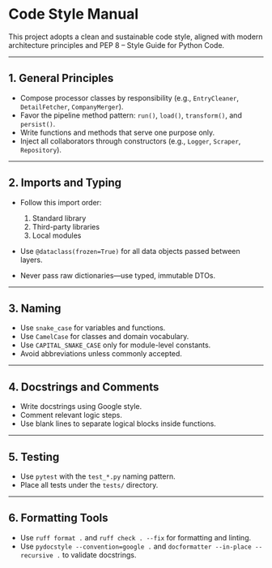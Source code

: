 # Code Style Manual

This project adopts a clean and sustainable code style, aligned with modern architecture principles and PEP 8 – Style Guide for Python Code.

---

## 1. General Principles

- Compose processor classes by responsibility (e.g., `EntryCleaner`, `DetailFetcher`, `CompanyMerger`).
- Favor the pipeline method pattern: `run()`, `load()`, `transform()`, and `persist()`.
- Write functions and methods that serve one purpose only.
- Inject all collaborators through constructors (e.g., `Logger`, `Scraper`, `Repository`).

---

## 2. Imports and Typing

- Follow this import order:
  1. Standard library
  2. Third-party libraries
  3. Local modules

- Use `@dataclass(frozen=True)` for all data objects passed between layers.
- Never pass raw dictionaries—use typed, immutable DTOs.

---

## 3. Naming

- Use `snake_case` for variables and functions.
- Use `CamelCase` for classes and domain vocabulary.
- Use `CAPITAL_SNAKE_CASE` only for module-level constants.
- Avoid abbreviations unless commonly accepted.

---

## 4. Docstrings and Comments

- Write docstrings using Google style.
- Comment relevant logic steps.
- Use blank lines to separate logical blocks inside functions.

---

## 5. Testing

- Use `pytest` with the `test_*.py` naming pattern.
- Place all tests under the `tests/` directory.

---

## 6. Formatting Tools

- Use `ruff format .` and `ruff check . --fix` for formatting and linting.
- Use `pydocstyle --convention=google .` and `docformatter --in-place --recursive .` to validate docstrings.